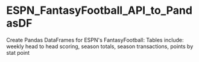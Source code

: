 # ESPN_FantasyFootball_API_to_PandasDF
Create Pandas DataFrames for ESPN's FantasyFootball:
Tables include: weekly head to head scoring, season totals, season transactions, points by stat point

